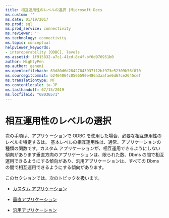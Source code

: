 ```yaml
---
title: 相互運用性のレベルの選択 |Microsoft Docs
ms.custom: ''
ms.date: 01/19/2017
ms.prod: sql
ms.prod_service: connectivity
ms.reviewer: ''
ms.technology: connectivity
ms.topic: conceptual
helpviewer_keywords:
- interoperability [ODBC], levels
ms.assetid: 1f915832-a7c1-41cd-8c4f-bf6d976951b0
author: MightyPen
ms.author: genemi
ms.openlocfilehash: 63d80d6d28427843937f12bf973e52309b56f870
ms.sourcegitcommit: b2464064c0566590e486a3aafae6d67ce2645cef
ms.translationtype: MT
ms.contentlocale: ja-JP
ms.lasthandoff: 07/15/2019
ms.locfileid: "68036571"
---
```

# <a name="choosing-a-level-of-interoperability"></a>相互運用性のレベルの選択
次の手順は、アプリケーションで ODBC を使用した場合、必要な相互運用性のレベルを特定するは。 基本レベルの相互運用性は、通常、アプリケーションの種類の関数です。カスタム アプリケーションが、相互運用できるようにしない傾向があります垂直方向のアプリケーションは、限られた数、Dbms の間で相互運用できるようにする傾向があり、汎用アプリケーションは、すべての Dbms の間で相互運用できるようにする傾向があります。  
  
 このセクションでは、次のトピックを扱います。  
  
-   [カスタム アプリケーション](../../../odbc/reference/develop-app/custom-applications.md)  
  
-   [垂直アプリケーション](../../../odbc/reference/develop-app/vertical-applications.md)  
  
-   [汎用アプリケーション](../../../odbc/reference/develop-app/generic-applications.md)
